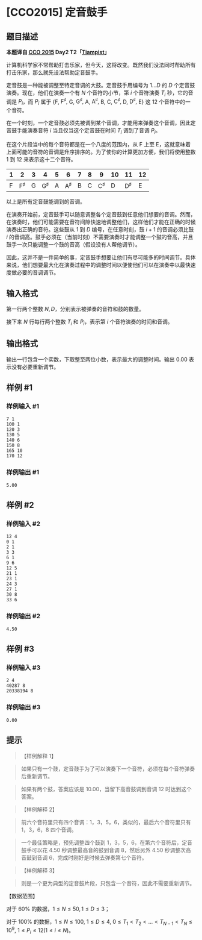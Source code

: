 # [CCO2015] 定音鼓手

## 题目描述

**本题译自 [CCO 2015](https://cemc.math.uwaterloo.ca/contests/computing/2015/index.html) Day2 T2「[Tiampist](https://cemc.math.uwaterloo.ca/contests/computing/2015/stage%202/day2.pdf)」**

计算机科学家不常帮助打击乐家，但今天，这将改变。既然我们没法同时帮助所有打击乐家，那么就先设法帮助定音鼓手。

定音鼓是一种能被调整至特定音调的大鼓。定音鼓手用编号为 $1\dots D$ 的 $D$ 个定音鼓演奏。现在，他们在演奏一个有 $N$ 个音符的小节，第 $i$ 个音符演奏 $T_i$ 秒，它的音调是 $P_i$，而 $P_i$ 属于 $\{\text{F},$ $\text{F}^♯,$ $\text{G,}$ $\text{G}^♯,$ $\text{A},$ $\text{A}^♯,$ $\text{B},$ $\text{C},$ $\text{C}^♯,$ $\text{D},$ $\text{D}^♯,$ $\text{E}\}$ 这 12 个音符中的一个音符。

在一个时刻，一个定音鼓必须先被调到某个音调，才能用来弹奏这个音调，因此定音鼓手能演奏音符 $i$ 当且仅当这个定音鼓在时间 $T_i$ 调到了音调 $P_i$。

在这个片段当中的每个音符都是在一个八度的范围内，从 $\text{F}$ 上至 $\text{E}$，这就意味着上面可能的音符的音调是升序排序的。为了使你的计算更加方便，我们将使用整数 $1$ 到 $12$ 来表示这十二个音符。

| 1 | 2 | 3 |4 | 5 | 6 |7 | 8 |9 |10 | 11 | 12 |
| ------ | ------ | ------ | ------ | ------ | ------ | ------ | ------ | ------ | ------ | ------ | ------ |
| $\text{F}$ | $\text{F}^♯$ | $\text{G}$|$\text{G}^♯$ |$\text{A}$ | $\text{A}^♯$ |$\text{B}$| $\text{C}$ |$\text{C}^♯$ |$\text{D}$ | $\text{D}^♯$ |$\text{E}$ |

以上是所有定音鼓能调到的音调。

在演奏开始前，定音鼓手可以随意调整各个定音鼓到任意他们想要的音调。然而，在演奏时，他们可能需要在音符间隙快速地调整他们，这样他们才能在正确的时候演奏出正确的音符。这些鼓从 $1$ 到 $D$ 编号，在任意时刻，鼓 $i+1$ 的音调必须比鼓 $i$ 的音调高。鼓手必须在（当前时刻）不需要演奏时才能调整一个鼓的音高，并且鼓手一次只能调整一个鼓的音高（假设没有人帮他调节）。

因此，这并不是一件简单的事，定音鼓手想要让他们有尽可能多的时间调节。具体来说，他们想要最大化在演奏过程中的调整时间以便使他们可以在演奏中以最快速度做必要的音调调节。

## 输入格式

第一行两个整数 $N,D$，分别表示被弹奏的音符和鼓的数量。

接下来 $N$ 行每行两个整数 $T_i$ 和 $P_i$，表示第 $i$ 个音符演奏的时间和音调。

## 输出格式

输出一行包含一个实数，下取整至两位小数，表示最大的调整时间。输出 $0.00$ 表示没有必要重新调节。

## 样例 #1

### 样例输入 #1
```
7 1
100 1
120 3
130 5
140 6
150 8
165 10
170 12
```

### 样例输出 #1

```
5.00
```

## 样例 #2

### 样例输入 #2
```
12 4
0 1
2 1
3 3
6 1
9 6
12 5
21 1
23 1
24 3
27 1
30 8
33 6
```

### 样例输出 #2

```
4.50
```

## 样例 #3

### 样例输入 #3
```
2 4
40287 8
20338194 8
```

### 样例输出 #3

```
0.00
```

## 提示

> 【样例解释 1】

> 如果只有一个鼓，定音鼓手为了可以演奏下一个音符，必须在每个音符弹奏后重新调节。

> 如果有两个鼓，答案应该是 $10.00$，当留下高音鼓调到音调 $12$ 时达到这个答案。

> 【样例解释 2】

> 前六个音符里只有四个音调：$1$，$3$，$5$，$6$，类似的，最后六个音符里只有 $1$，$3$，$6$，$8$ 四个音调。

> 一个最佳策略是，预先调整四个鼓到 $1$，$3$，$5$，$6$，在第六个音符后，定音鼓手可以花 $4.50$ 秒调整最高音的鼓到音调 $8$，然后另外 $4.50$ 秒调整次高音鼓到音调 $6$，完成时刚好是时候去弹奏第七个音符。

> 【样例解释 3】

> 则是一个更为典型的定音鼓片段，只包含一个音符，因此不需要重新调节。

【数据范围】

对于 $60\%$ 的数据，$1\le N \le 50,1\le D\le 3$；

对于 $100\%$ 的数据，$1\le N \le 100,$ $1\le D\le 4,$ $0\le T_1<T_2<...<T_{N-1}<T_N\le 10^9,$ $1\le P_i \le 12(1\le i \le N)$。

